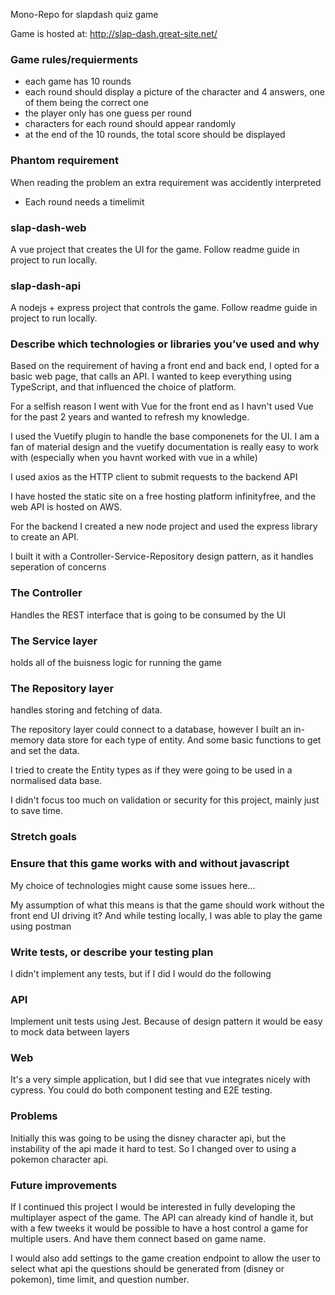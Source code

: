 Mono-Repo for slapdash quiz game

Game is hosted at: http://slap-dash.great-site.net/

### Game rules/requierments
* each game has 10 rounds
* each round should display a picture of the character and 4 answers, one of them being the correct one
* the player only has one guess per round
* characters for each round should appear randomly
* at the end of the 10 rounds, the total score should be displayed

### Phantom requirement
When reading the problem an extra requirement was accidently interpreted
* Each round needs a timelimit

### slap-dash-web
A vue project that creates the UI for the game.
    Follow readme guide in project to run locally.

### slap-dash-api
A nodejs + express project that controls the game.
    Follow readme guide in project to run locally.

### Describe which technologies or libraries you’ve used and why

Based on the requirement of having a front end and back end, I opted for a basic web page, that calls an API. I wanted to keep everything using TypeScript, and that influenced the choice of platform.

For a selfish reason I went with Vue for the front end as I havn't used Vue for the past 2 years and wanted to refresh my knowledge.

I used the Vuetify plugin to handle the base componenets for the UI. I am a fan of material design and the vuetify documentation is really easy to work with (especially when you havnt worked with vue in a while)

I used axios as the HTTP client to submit requests to the backend API

I have hosted the static site on a free hosting platform infinityfree, and the web API is hosted on AWS.

For the backend I created a new node project and used the express library to create an API.

I built it with a Controller-Service-Repository design pattern, as it handles seperation of concerns

### The Controller
 Handles the REST interface that is going to be consumed by the UI

### The Service layer 
holds all of the buisness logic for running the game

### The Repository layer
 handles storing and fetching of data.

The repository layer could connect to a database, however I built an in-memory data store for each type of entity. And some basic functions to get and set the data.

I tried to create the Entity types as if they were going to be used in a normalised data base.

I didn't focus too much on validation or security for this project, mainly just to save time.

### Stretch goals

### Ensure that this game works with and without javascript
My choice of technologies might cause some issues here...

My assumption of what this means is that the game should work without the front end UI driving it?
And while testing locally, I was able to play the game using postman

### Write tests, or describe your testing plan
I didn't implement any tests, but if I did I would do the following
### API 
Implement unit tests using Jest.
Because of design pattern it would be easy to mock data between layers
### Web
It's a very simple application, but I did see that vue integrates nicely with cypress.
You could do both component testing and E2E testing.

### Problems
Initially this was going to be using the disney character api, but the instability of the api made it hard to test. So I changed over to using a pokemon character api.

### Future improvements
If I continued this project I would be interested in fully developing the multiplayer aspect of the game. The API can already kind of handle it, but with a few tweeks it would be possible to have a host control a game for multiple users. And have them connect based on game name.

I would also add settings to the game creation endpoint to allow the user to select what api the questions should be generated from (disney or pokemon), time limit, and question number.




